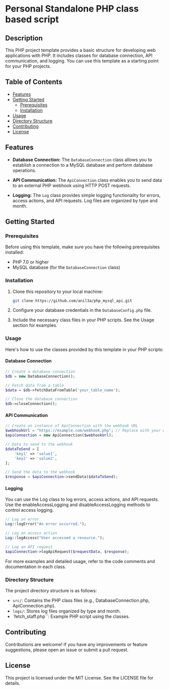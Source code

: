 # Personal Standalone PHP class based script

## Description
This PHP project template provides a basic structure for developing web applications with PHP. It includes classes for database connection, API communication, and logging. You can use this template as a starting point for your PHP projects.

## Table of Contents

- [Features](#features)
- [Getting Started](#getting-started)
  - [Prerequisites](#prerequisites)
  - [Installation](#installation)
- [Usage](#usage)
- [Directory Structure](#directory-structure)
- [Contributing](#contributing)
- [License](#license)

## Features

- **Database Connection:** The `DatabaseConnection` class allows you to establish a connection to a MySQL database and perform database operations.

- **API Communication:** The `ApiConnection` class enables you to send data to an external PHP webhook using HTTP POST requests.

- **Logging:** The `Log` class provides simple logging functionality for errors, access actions, and API requests. Log files are organized by type and month.

## Getting Started

### Prerequisites

Before using this template, make sure you have the following prerequisites installed:

- PHP 7.0 or higher
- MySQL database (for the `DatabaseConnection` class)

### Installation

1. Clone this repository to your local machine:

   ```bash
   git clone https://github.com/anil3a/php_mysql_api.git
   ```

2. Configure your database credentials in the `DatabaseConfig.php` file.

3. Include the necessary class files in your PHP scripts. See the Usage section for examples.

### Usage
Here's how to use the classes provided by this template in your PHP scripts:

#### Database Connection

```php
// Create a database connection
$db = new DatabaseConnection();

// Fetch data from a table
$data = $db->fetchDataFromTable('your_table_name');

// Close the database connection
$db->closeConnection();
```

#### API Communication
```php
// Create an instance of ApiConnection with the webhook URL
$webhookUrl = "https://example.com/webhook.php"; // Replace with your webhook URL
$apiConnection = new ApiConnection($webhookUrl);

// Data to send to the webhook
$dataToSend = [
    'key1' => 'value1',
    'key2' => 'value2',
];

// Send the data to the webhook
$response = $apiConnection->sendData($dataToSend);
```

#### Logging
You can use the Log class to log errors, access actions, and API requests. Use the enableAccessLogging and disableAccessLogging methods to control access logging.

```php
// Log an error
Log::logError("An error occurred.");

// Log an access action
Log::logAccess("User accessed a resource.");

// Log an API request
$apiConnection->logApiRequest($requestData, $response);

```

For more examples and detailed usage, refer to the code comments and documentation in each class.


### Directory Structure
The project directory structure is as follows:

- `src/`: Contains the PHP class files (e.g., DatabaseConnection.php, ApiConnection.php).
- `logs/`: Stores log files organized by type and month.
- `fetch_staff.php``: Example PHP script using the classes.


## Contributing
Contributions are welcome! If you have any improvements or feature suggestions, please open an issue or submit a pull request.


## License
This project is licensed under the MIT License. See the LICENSE file for details.

